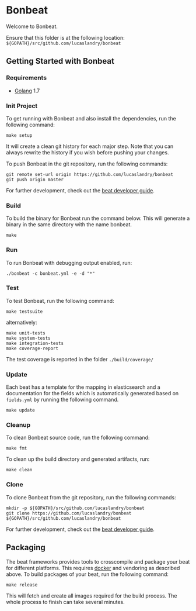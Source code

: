 # Bonbeat

Welcome to Bonbeat.

Ensure that this folder is at the following location:
`${GOPATH}/src/github.com/lucaslandry/bonbeat`

## Getting Started with Bonbeat

### Requirements

* [Golang](https://golang.org/dl/) 1.7

### Init Project
To get running with Bonbeat and also install the
dependencies, run the following command:

```
make setup
```

It will create a clean git history for each major step. Note that you can always rewrite the history if you wish before pushing your changes.

To push Bonbeat in the git repository, run the following commands:

```
git remote set-url origin https://github.com/lucaslandry/bonbeat
git push origin master
```

For further development, check out the [beat developer guide](https://www.elastic.co/guide/en/beats/libbeat/current/new-beat.html).

### Build

To build the binary for Bonbeat run the command below. This will generate a binary
in the same directory with the name bonbeat.

```
make
```


### Run

To run Bonbeat with debugging output enabled, run:

```
./bonbeat -c bonbeat.yml -e -d "*"
```


### Test

To test Bonbeat, run the following command:

```
make testsuite
```

alternatively:
```
make unit-tests
make system-tests
make integration-tests
make coverage-report
```

The test coverage is reported in the folder `./build/coverage/`

### Update

Each beat has a template for the mapping in elasticsearch and a documentation for the fields
which is automatically generated based on `fields.yml` by running the following command.

```
make update
```


### Cleanup

To clean  Bonbeat source code, run the following command:

```
make fmt
```

To clean up the build directory and generated artifacts, run:

```
make clean
```


### Clone

To clone Bonbeat from the git repository, run the following commands:

```
mkdir -p ${GOPATH}/src/github.com/lucaslandry/bonbeat
git clone https://github.com/lucaslandry/bonbeat ${GOPATH}/src/github.com/lucaslandry/bonbeat
```


For further development, check out the [beat developer guide](https://www.elastic.co/guide/en/beats/libbeat/current/new-beat.html).


## Packaging

The beat frameworks provides tools to crosscompile and package your beat for different platforms. This requires [docker](https://www.docker.com/) and vendoring as described above. To build packages of your beat, run the following command:

```
make release
```

This will fetch and create all images required for the build process. The whole process to finish can take several minutes.
